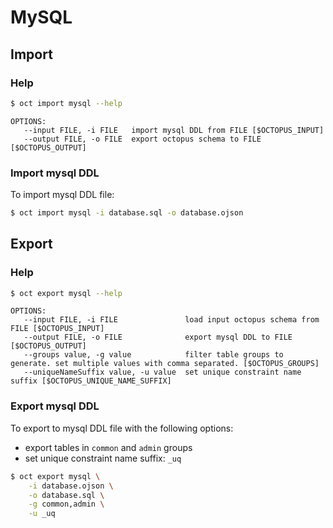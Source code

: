 # MySQL

## Import

### Help
```bash
$ oct import mysql --help
```

```
OPTIONS:
   --input FILE, -i FILE   import mysql DDL from FILE [$OCTOPUS_INPUT]
   --output FILE, -o FILE  export octopus schema to FILE [$OCTOPUS_OUTPUT]
```

### Import mysql DDL

To import mysql DDL file:

```bash 
$ oct import mysql -i database.sql -o database.ojson 
```

## Export

### Help
```bash
$ oct export mysql --help
```

```
OPTIONS:
   --input FILE, -i FILE               load input octopus schema from FILE [$OCTOPUS_INPUT]
   --output FILE, -o FILE              export mysql DDL to FILE [$OCTOPUS_OUTPUT]
   --groups value, -g value            filter table groups to generate. set multiple values with comma separated. [$OCTOPUS_GROUPS]
   --uniqueNameSuffix value, -u value  set unique constraint name suffix [$OCTOPUS_UNIQUE_NAME_SUFFIX]
```

### Export mysql DDL

To export to mysql DDL file with the following options:
* export tables in `common` and `admin` groups
* set unique constraint name suffix: `_uq`

```bash 
$ oct export mysql \
    -i database.ojson \
    -o database.sql \
    -g common,admin \
    -u _uq 
```
